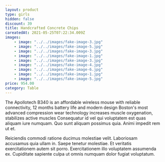 ```yaml
---
layout: product
type: girls
hidden: false
discount: 39
title: Handcrafted Concrete Chips
careatedAt: 2021-05-25T07:22:34.009Z
images:
    - image: "../../images/fake-image-3.jpg"
    - image: "../../images/fake-image-5.jpg"
    - image: "../../images/fake-image-3.jpg"
    - image: "../../images/fake-image-1.jpg"
    - image: "../../images/fake-image-3.jpg"
    - image: "../../images/fake-image-4.jpg"
    - image: "../../images/fake-image-6.jpg"
    - image: "../../images/fake-image-1.jpg"
    - image: "../../images/fake-image-5.jpg"
price: 954.00
category: Table
---
```

The Apollotech B340 is an affordable wireless mouse with reliable connectivity, 12 months battery life and modern design
Boston's most advanced compression wear technology increases muscle oxygenation, stabilizes active muscles
Consequatur id vel qui voluptatem est quas aliquam iure numquam. Quo sunt aliquam possimus quia. Animi impedit rem ut et.
 Reiciendis commodi ratione ducimus molestiae velit. Laboriosam accusamus quia ullam in. Saepe tenetur molestiae. Et veritatis exercitationem autem sit porro. Exercitationem illo voluptatem assumenda ex. Cupiditate sapiente culpa ut omnis numquam dolor fugiat voluptatum.
